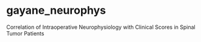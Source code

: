 # gayane_neurophys
Correlation of Intraoperative Neurophysiology with Clinical Scores in Spinal Tumor Patients

